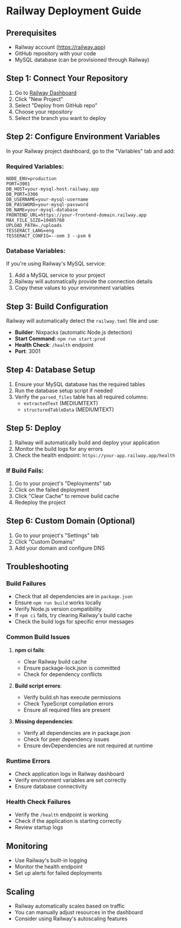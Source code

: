 # Railway Deployment Guide

## Prerequisites
- Railway account (https://railway.app)
- GitHub repository with your code
- MySQL database (can be provisioned through Railway)

## Step 1: Connect Your Repository
1. Go to [Railway Dashboard](https://railway.app/dashboard)
2. Click "New Project"
3. Select "Deploy from GitHub repo"
4. Choose your repository
5. Select the branch you want to deploy

## Step 2: Configure Environment Variables
In your Railway project dashboard, go to the "Variables" tab and add:

### Required Variables:
```
NODE_ENV=production
PORT=3001
DB_HOST=your-mysql-host.railway.app
DB_PORT=3306
DB_USERNAME=your-mysql-username
DB_PASSWORD=your-mysql-password
DB_NAME=your-mysql-database
FRONTEND_URL=https://your-frontend-domain.railway.app
MAX_FILE_SIZE=10485760
UPLOAD_PATH=./uploads
TESSERACT_LANG=eng
TESSERACT_CONFIG=--oem 3 --psm 6
```

### Database Variables:
If you're using Railway's MySQL service:
1. Add a MySQL service to your project
2. Railway will automatically provide the connection details
3. Copy these values to your environment variables

## Step 3: Build Configuration
Railway will automatically detect the `railway.toml` file and use:
- **Builder**: Nixpacks (automatic Node.js detection)
- **Start Command**: `npm run start:prod`
- **Health Check**: `/health` endpoint
- **Port**: 3001

## Step 4: Database Setup
1. Ensure your MySQL database has the required tables
2. Run the database setup script if needed
3. Verify the `parsed_files` table has all required columns:
   - `extractedText` (MEDIUMTEXT)
   - `structuredTableData` (MEDIUMTEXT)

## Step 5: Deploy
1. Railway will automatically build and deploy your application
2. Monitor the build logs for any errors
3. Check the health endpoint: `https://your-app.railway.app/health`

### If Build Fails:
1. Go to your project's "Deployments" tab
2. Click on the failed deployment
3. Click "Clear Cache" to remove build cache
4. Redeploy the project

## Step 6: Custom Domain (Optional)
1. Go to your project's "Settings" tab
2. Click "Custom Domains"
3. Add your domain and configure DNS

## Troubleshooting

### Build Failures
- Check that all dependencies are in `package.json`
- Ensure `npm run build` works locally
- Verify Node.js version compatibility
- If `npm ci` fails, try clearing Railway's build cache
- Check the build logs for specific error messages

### Common Build Issues
1. **npm ci fails**: 
   - Clear Railway build cache
   - Ensure package-lock.json is committed
   - Check for dependency conflicts

2. **Build script errors**:
   - Verify build.sh has execute permissions
   - Check TypeScript compilation errors
   - Ensure all required files are present

3. **Missing dependencies**:
   - Verify all dependencies are in package.json
   - Check for peer dependency issues
   - Ensure devDependencies are not required at runtime

### Runtime Errors
- Check application logs in Railway dashboard
- Verify environment variables are set correctly
- Ensure database connectivity

### Health Check Failures
- Verify the `/health` endpoint is working
- Check if the application is starting correctly
- Review startup logs

## Monitoring
- Use Railway's built-in logging
- Monitor the health endpoint
- Set up alerts for failed deployments

## Scaling
- Railway automatically scales based on traffic
- You can manually adjust resources in the dashboard
- Consider using Railway's autoscaling features

